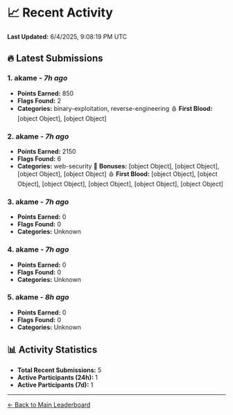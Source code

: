 # 📈 Recent Activity

**Last Updated:** 6/4/2025, 9:08:19 PM UTC

## 🔥 Latest Submissions

### 1. akame - *7h ago*
- **Points Earned:** 850
- **Flags Found:** 2
- **Categories:** binary-exploitation, reverse-engineering 🩸 **First Blood:** [object Object], [object Object]

### 2. akame - *7h ago*
- **Points Earned:** 2150
- **Flags Found:** 6
- **Categories:** web-security 🎯 **Bonuses:** [object Object], [object Object], [object Object], [object Object] 🩸 **First Blood:** [object Object], [object Object], [object Object], [object Object], [object Object], [object Object]

### 3. akame - *7h ago*
- **Points Earned:** 0
- **Flags Found:** 0
- **Categories:** Unknown

### 4. akame - *7h ago*
- **Points Earned:** 0
- **Flags Found:** 0
- **Categories:** Unknown

### 5. akame - *8h ago*
- **Points Earned:** 0
- **Flags Found:** 0
- **Categories:** Unknown

## 📊 Activity Statistics

- **Total Recent Submissions:** 5
- **Active Participants (24h):** 1
- **Active Participants (7d):** 1

---
[← Back to Main Leaderboard](README.md)